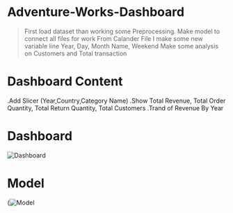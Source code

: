 # Adventure-Works-Dashboard
> First load dataset than working some Preprocessing.
> Make model to connect all files for work
> From Calander File I make some new variable line Year, Day, Month Name, Weekend
> Make some analysis on Customers and Total transaction
# Dashboard Content
.Add Slicer (Year,Country,Category Name)
.Show Total Revenue, Total Order Quantity, Total Return Quantity, Total Customers
.Trand of Revenue By Year
# Dashboard
![Dashboard](https://user-images.githubusercontent.com/46131983/220818143-42fdc179-5218-4d7b-84ef-6e54c8631775.png)
# Model
(![Model](https://user-images.githubusercontent.com/46131983/220818217-5d5910ac-fa5a-4b00-83aa-eb17bcefc795.png)
